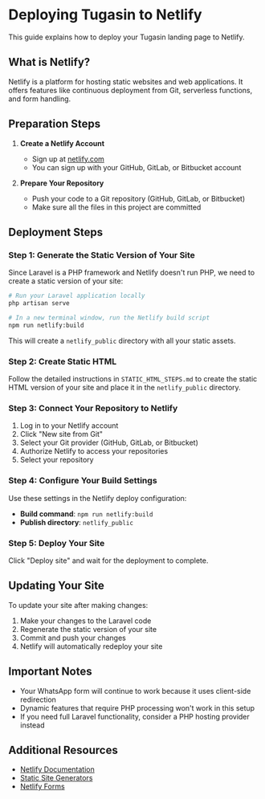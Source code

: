 # Deploying Tugasin to Netlify

This guide explains how to deploy your Tugasin landing page to Netlify.

## What is Netlify?

Netlify is a platform for hosting static websites and web applications. It offers features like continuous deployment from Git, serverless functions, and form handling.

## Preparation Steps

1. **Create a Netlify Account**
   - Sign up at [netlify.com](https://www.netlify.com/)
   - You can sign up with your GitHub, GitLab, or Bitbucket account

2. **Prepare Your Repository**
   - Push your code to a Git repository (GitHub, GitLab, or Bitbucket)
   - Make sure all the files in this project are committed

## Deployment Steps

### Step 1: Generate the Static Version of Your Site

Since Laravel is a PHP framework and Netlify doesn't run PHP, we need to create a static version of your site:

```bash
# Run your Laravel application locally
php artisan serve

# In a new terminal window, run the Netlify build script
npm run netlify:build
```

This will create a `netlify_public` directory with all your static assets.

### Step 2: Create Static HTML

Follow the detailed instructions in `STATIC_HTML_STEPS.md` to create the static HTML version of your site and place it in the `netlify_public` directory.

### Step 3: Connect Your Repository to Netlify

1. Log in to your Netlify account
2. Click "New site from Git"
3. Select your Git provider (GitHub, GitLab, or Bitbucket)
4. Authorize Netlify to access your repositories
5. Select your repository

### Step 4: Configure Your Build Settings

Use these settings in the Netlify deploy configuration:

- **Build command**: `npm run netlify:build`
- **Publish directory**: `netlify_public`

### Step 5: Deploy Your Site

Click "Deploy site" and wait for the deployment to complete.

## Updating Your Site

To update your site after making changes:

1. Make your changes to the Laravel code
2. Regenerate the static version of your site
3. Commit and push your changes
4. Netlify will automatically redeploy your site

## Important Notes

- Your WhatsApp form will continue to work because it uses client-side redirection
- Dynamic features that require PHP processing won't work in this setup
- If you need full Laravel functionality, consider a PHP hosting provider instead

## Additional Resources

- [Netlify Documentation](https://docs.netlify.com/)
- [Static Site Generators](https://www.netlify.com/blog/2020/04/14/what-is-a-static-site-generator-and-3-ways-to-find-the-best-one/)
- [Netlify Forms](https://docs.netlify.com/forms/setup/) 